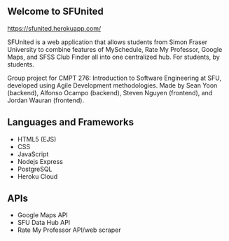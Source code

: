 ## Welcome to SFUnited 

https://sfunited.herokuapp.com/

SFUnited is a web application that allows students from Simon Fraser University to combine features of MySchedule, Rate My Professor, Google Maps, and SFSS Club Finder all into one centralized hub. For students, by students.

Group project for CMPT 276: Introduction to Software Engineering at SFU, developed using Agile Development methodologies. Made by Sean Yoon (backend), Alfonso Ocampo (backend), Steven Nguyen (frontend), and Jordan Wauran (frontend).

## Languages and Frameworks
- HTML5 (EJS)
- CSS
- JavaScript
- Nodejs Express
- PostgreSQL
- Heroku Cloud

## APIs
- Google Maps API
- SFU Data Hub API
- Rate My Professor API/web scraper

